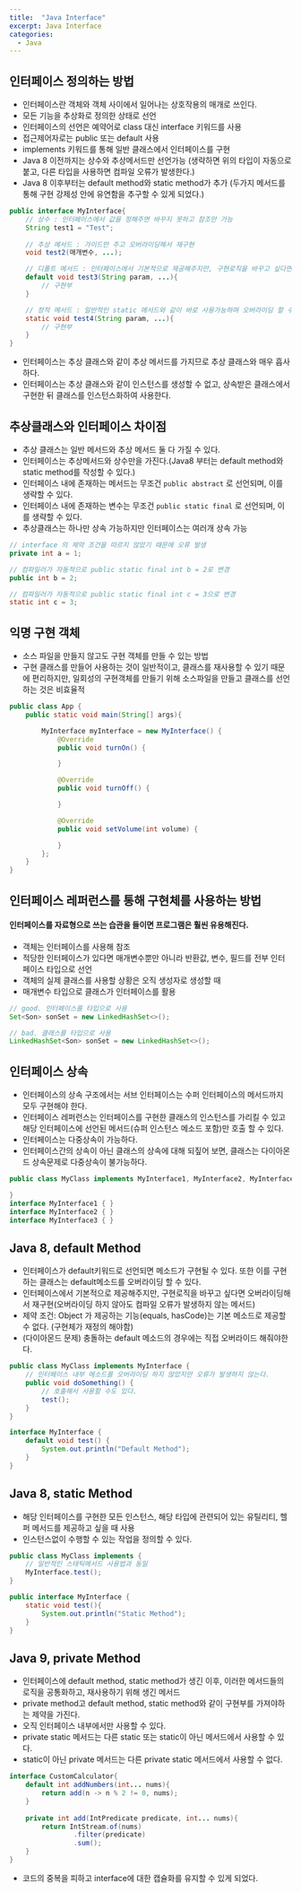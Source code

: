 ```yaml
---
title:  "Java Interface"
excerpt: Java Interface
categories:
  - Java
---
```


## 인터페이스 정의하는 방법
- 인터페이스란 객체와 객체 사이에서 일어나는 상호작용의 매개로 쓰인다.
- 모든 기능을 추상화로 정의한 상태로 선언
- 인터페이스의 선언은 예약어로 class 대신 interface 키워드를 사용
- 접근제어자로는 public 또는 default 사용
- implements 키워드를 통해 일반 클래스에서 인터페이스를 구현
- Java 8 이전까지는 상수와 추상메서드만 선언가능 (생략하면 위의 타입이 자동으로 붙고, 다른 타입을 사용하면 컴파일 오류가 발생한다.)
- Java 8 이후부터는 default method와 static method가 추가 (두가지 메서드를 통해 구현 강제성 안에 유연함을 추구할 수 있게 되었다.)

  
```java
public interface MyInterface{
	// 상수 : 인터페이스에서 값을 정해주면 바꾸지 못하고 참조만 가능
	String test1 = "Test";
	
	// 추상 메서드 : 가이드만 주고 오버라이딩해서 재구현
	void test2(매개변수, ...);

	// 디폴트 메서드 : 인터페이스에서 기본적으로 제공해주지만, 구현로직을 바꾸고 싶다면 오버라이딩해서 재구현(오버라이딩 하지 않아도 컴파일 오류가 발생하지 않는 메서드)
	default void test3(String param, ...){
		// 구현부
	}

	// 정적 메서드 : 일반적인 static 메서드와 같이 바로 사용가능하며 오버라이딩 할 수 없다.
	static void test4(String param, ...){
		// 구현부
	}
}
```  

- 인터페이스는 추상 클래스와 같이 추상 메서드를 가지므로 추상 클래스와 매우 흡사하다.
- 인터페이스는 추상 클래스와 같이 인스턴스를 생성할 수 없고, 상속받은 클래스에서 구현한 뒤 클래스를 인스턴스화하여 사용한다.

## 추상클래스와 인터페이스 차이점
- 추상 클래스는 일반 메서드와 추상 메서드 둘 다 가질 수 있다.
- 인터페이스는 추상메서드와 상수만을 가진다.(Java8 부터는 default method와 static method를 작성할 수 있다.)
- 인터페이스 내에 존재하는 메서드는 무조건   ```public abstract```  로 선언되며, 이를 생략할 수 있다.
- 인터페이스 내에 존재하는 변수는 무조건   ```public static final```  로 선언되며, 이를 생략할 수 있다.
- 추상클래스는 하나만 상속 가능하지만 인터페이스는 여러개 상속 가능
  
```java
// interface 의 제약 조건을 따르지 않았기 때문에 오류 발생
private int a = 1;

// 컴파일러가 자동적으로 public static final int b = 2로 변경
public int b = 2;

// 컴파일러가 자동적으로 public static final int c = 3으로 변경
static int c = 3;
```  

## 익명 구현 객체
- 소스 파일을 만들지 않고도 구현 객체를 만들 수 있는 방법
- 구현 클래스를 만들어 사용하는 것이 일반적이고, 클래스를 재사용할 수 있기 때문에 편리하지만, 일회성의 구현객체를 만들기 위해 소스파일을 만들고 클래스를 선언하는 것은 비효율적

  
```java
public class App {
	public static void main(String[] args){

		MyInterface myInterface = new MyInterface() {
		    @Override
		    public void turnOn() {

		    }

		    @Override
		    public void turnOff() {

		    }

		    @Override
		    public void setVolume(int volume) {

		    }
		};
	}
}
```  

## 인터페이스 레퍼런스를 통해 구현체를 사용하는 방법

#### 인터페이스를 자료형으로 쓰는 습관을 들이면 프로그램은 훨씬 유용해진다.
- 객체는 인터페이스를 사용해 참조
- 적당한 인터페이스가 있다면 매개변수뿐만 아니라 반환값, 변수, 필드를 전부 인터페이스 타입으로 선언
- 객체의 실제 클래스를 사용할 상황은 오직 생성자로 생성할 때
- 매개변수 타입으로 클래스가 인터페이스를 활용

  
```java
// good. 인터페이스를 타입으로 사용
Set<Son> sonSet = new LinkedHashSet<>();

// bad. 클래스를 타입으로 사용
LinkedHashSet<Son> sonSet = new LinkedHashSet<>();
```  

## 인터페이스 상속
- 인터페이스의 상속 구조에서는 서브 인터페이스는 수퍼 인터페이스의 메서드까지 모두 구현해야 한다.
- 인터페이스 레퍼런스는 인터페이스를 구현한 클래스의 인스턴스를 가리킬 수 있고 해당 인터페이스에 선언된 메서드(슈퍼 인스턴스 메소드 포함)만 호출 할 수 있다.
- 인터페이스는 다중상속이 가능하다.
- 인터페이스간의 상속이 아닌 클래스의 상속에 대해 되짚어 보면, 클래스는 다이아몬드 상속문제로 다중상속이 불가능하다.

  
```java
public class MyClass implements MyInterface1, MyInterface2, MyInterface3 {

}
interface MyInterface1 { }
interface MyInterface2 { }
interface MyInterface3 { }
```  

## Java 8, default Method
- 인터페이스가 default키워드로 선언되면 메소드가 구현될 수 있다. 또한 이를 구현하는 클래스는 default메소드를 오버라이딩 할 수 있다.
- 인터페이스에서 기본적으로 제공해주지만, 구현로직을 바꾸고 싶다면 오버라이딩해서 재구현(오버라이딩 하지 않아도 컴파일 오류가 발생하지 않는 메서드)
- 제약 조건: Object 가 제공하는 기능(equals, hasCode)는 기본 메소드로 제공할 수 없다. (구현체가 재정의 해야함)
- (다이아몬드 문제) 충돌하는 default 메소드의 경우에는 직접 오버라이드 해줘야한다.

  
```java
public class MyClass implements MyInterface {
	// 인터페이스 내부 메소드를 오버라이딩 하지 않았지만 오류가 발생하지 않는다.
	public void doSomething() {
		// 호출해서 사용할 수도 있다.
		test();
	}
}

interface MyInterface {
	default void test() {
		System.out.println("Default Method");
	}
}

```  

## Java 8, static Method
- 해당 인터페이스를 구현한 모든 인스턴스, 해당 타입에 관련되어 있는 유틸리티, 헬퍼 메서드를 제공하고 싶을 때 사용
- 인스턴스없이 수행할 수 있는 작업을 정의할 수 있다.

  
```java
public class MyClass implements {
	// 일반적인 스태틱메서드 사용법과 동일
	MyInterface.test();
}

public interface MyInterface {
	static void test(){
		System.out.println("Static Method");
	}
}
```  

## Java 9, private Method
- 인터페이스에 default method, static method가 생긴 이후, 이러한 메서드들의 로직을 공통화하고, 재사용하기 위해 생긴 메서드
- private method고 default method, static method와 같이 구현부를 가져야하는 제약을 가진다.
- 오직 인터페이스 내부에서만 사용할 수 있다.
- private static 메서드는 다른 static 또는 static이 아닌 메서드에서 사용할 수 있다.
- static이 아닌 private 메서드는 다른 private static 메서드에서 사용할 수 없다.

  
```java
interface CustomCalculator{
	default int addNumbers(int... nums){
		return add(n -> n % 2 != 0, nums);
	}
  
	private int add(IntPredicate predicate, int... nums){
		return IntStream.of(nums)
				.filter(predicate)
				.sum();
	}
}
```  
- 코드의 중복을 피하고 interface에 대한 캡슐화를 유지할 수 있게 되었다.
